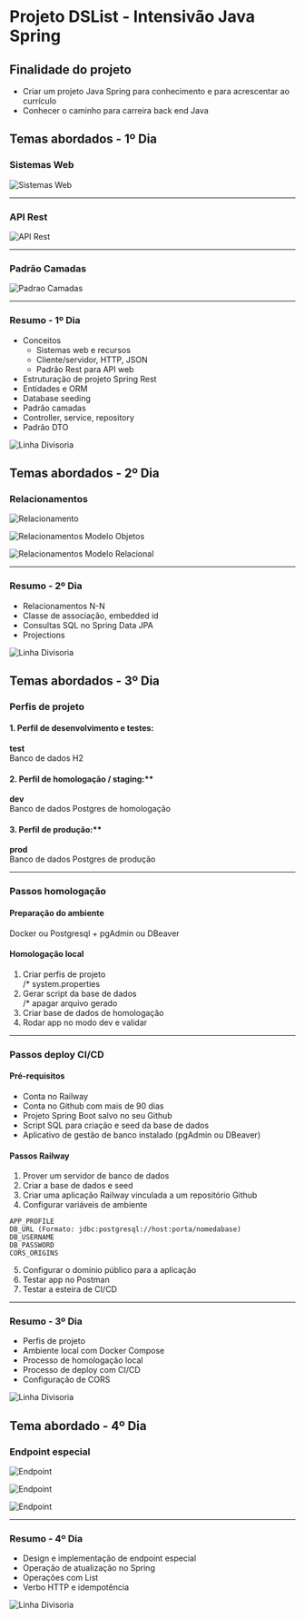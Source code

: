 # Projeto DSList - Intensivão Java Spring

## Finalidade do projeto

* Criar um projeto Java Spring para conhecimento e para acrescentar ao currículo
* Conhecer o caminho para carreira back end Java

## Temas abordados - 1º Dia

### Sistemas Web

![Sistemas Web](src/main/resources/image/sistemas-web.jpg)

---

### API Rest

![API Rest](src/main/resources/image/api-rest.jpg)

---

### Padrão Camadas

![Padrao Camadas](src/main/resources/image/padrao-camadas.jpg)

---

### Resumo - 1º Dia

* Conceitos
  * Sistemas web e recursos
  * Cliente/servidor, HTTP, JSON
  * Padrão Rest para API web
* Estruturação de projeto Spring Rest
* Entidades e ORM
* Database seeding
* Padrão camadas
* Controller, service, repository
* Padrão DTO

![Linha Divisoria](src/main/resources/image/dividing-line.png)

## Temas abordados - 2º Dia

### Relacionamentos

![Relacionamento](src/main/resources/image/relacionamentos.jpg)

![Relacionamentos Modelo Objetos](src/main/resources/image/relacionamentosModeloObjetos.jpg)

![Relacionamentos Modelo Relacional](src/main/resources/image/relacionamentosModeloRelacional.jpg)

---

### Resumo - 2º Dia

* Relacionamentos N-N
* Classe de associação, embedded id
* Consultas SQL no Spring Data JPA
* Projections

![Linha Divisoria](src/main/resources/image/dividing-line.png)

## Temas abordados - 3º Dia

### Perfis de projeto

#### 1. Perfil de desenvolvimento e testes:
  **test**<br/>
  Banco de dados H2

#### 2. Perfil de homologação / staging:**
  **dev**<br/>
  Banco de dados Postgres de homologação

#### 3. Perfil de produção:**
  **prod**<br/>
  Banco de dados Postgres de produção

---
  
### Passos homologação

#### Preparação do ambiente
Docker ou Postgresql + pgAdmin ou DBeaver

#### Homologação local

1. Criar perfis de projeto<br/>
/* system.properties
2. Gerar script da base de dados<br/>
/* apagar arquivo gerado
3. Criar base de dados de homologação
4. Rodar app no modo dev e validar

---

### Passos deploy CI/CD

#### Pré-requisitos
- Conta no Railway
- Conta no Github com mais de 90 dias
- Projeto Spring Boot salvo no seu Github
- Script SQL para criação e seed da base de dados
- Aplicativo de gestão de banco instalado (pgAdmin ou DBeaver)

#### Passos Railway
1. Prover um servidor de banco de dados
2. Criar a base de dados e seed
3. Criar uma aplicação Railway vinculada a um repositório Github
4. Configurar variáveis de ambiente

```
APP_PROFILE
DB_URL (Formato: jdbc:postgresql://host:porta/nomedabase)
DB_USERNAME
DB_PASSWORD
CORS_ORIGINS
```

5. Configurar o domínio público para a aplicação
6. Testar app no Postman
7. Testar a esteira de CI/CD

---

### Resumo - 3º Dia

* Perfis de projeto
* Ambiente local com Docker Compose
* Processo de homologação local
* Processo de deploy com CI/CD
* Configuração de CORS

![Linha Divisoria](src/main/resources/image/dividing-line.png)

## Tema abordado - 4º Dia

### Endpoint especial

![Endpoint](src/main/resources/image/endPoint1.png)

![Endpoint](src/main/resources/image/endPoint2.png)

![Endpoint](src/main/resources/image/endPoint3.png)

---

### Resumo - 4º Dia

* Design e implementação de endpoint especial
* Operação de atualização no Spring
* Operações com List
* Verbo HTTP e idempotência

![Linha Divisoria](src/main/resources/image/dividing-line.png)